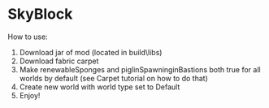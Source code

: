 # SkyBlock
How to use:
1. Download jar of mod (located in build\libs)
2. Download fabric carpet
3. Make renewableSponges and piglinSpawninginBastions both true for all worlds by default (see Carpet tutorial on how to do that)
4. Create new world with world type set to Default
5. Enjoy!
